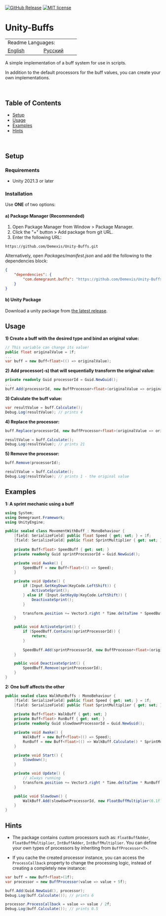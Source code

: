 
[![GitHub Release](https://img.shields.io/github/v/release/Demexis/Unity-Buffs.svg)](https://github.com/Demexis/Unity-Buffs/releases/latest)
[![MIT license](https://img.shields.io/badge/license-MIT-blue.svg)](LICENSE)
# Unity-Buffs

<table>
  <tr></tr>
  <tr>
    <td colspan="3">Readme Languages:</td>
  </tr>
  <tr></tr>
  <tr>
    <td nowrap width="100">
      <a href="https://github.com/Demexis/Unity-Buffs">
        <span>English</span>
      </a>  
    </td>
    <td nowrap width="100">
      <a href="https://github.com/Demexis/Unity-Buffs/blob/main/README-RU.md">
        <span>Русский</span>
      </a>  
    </td>
  </tr>
</table>

A simple implementation of a buff system for use in scripts.

In addition to the default processors for the buff values, you can create your own implementations.

<br>

## Table of Contents
- [Setup](#setup)
- [Usage](#usage)
- [Examples](#examples)
- [Hints](#hints)

<br>

## Setup

### Requirements

* Unity 2021.3 or later

### Installation

Use __ONE__ of two options:

#### a) Package Manager (Recommended)
1. Open Package Manager from Window > Package Manager.
2. Click the "+" button > Add package from git URL.
3. Enter the following URL:
```
https://github.com/Demexis/Unity-Buffs.git
```

Alternatively, open *Packages/manifest.json* and add the following to the dependencies block:

```json
{
    "dependencies": {
        "com.demegraunt.buffs": "https://github.com/Demexis/Unity-Buffs.git"
    }
}
```

#### b) Unity Package
Download a unity package from [the latest release](../../releases).

## Usage
__1) Create a buff with the desired type and bind an original value:__
```cs
// This variable can change its value!
public float originalValue = 1f;
...
var buff = new Buff<float>(() => originalValue);
```

__2) Add processor(-s) that will sequentially transform the original value:__
```cs
private readonly Guid processorId = Guid.NewGuid();
...
buff.Add(processorId, new BuffProcessor<float>(originalValue => originalValue * 4f));
```
  
__3) Calculate the buff value:__
```cs
var resultValue = buff.Calculate();
Debug.Log(resultValue); // prints 4
```
  
__4) Replace the processor:__
```cs
buff.Replace(processorId, new BuffProcessor<float>(originalValue => originalValue + 20f));

resultValue = buff.Calculate();
Debug.Log(resultValue); // prints 21
```

__5) Remove the processor:__
```cs
buff.Remove(processorId);

resultValue = buff.Calculate();
Debug.Log(resultValue); // prints 1 - the original value
```

## Examples
__1: A sprint mechanic using a buff__

```cs
using System;
using Demegraunt.Framework;
using UnityEngine;

public sealed class MovementWithBuff : MonoBehaviour {
    [field: SerializeField] public float Speed { get; set; } = 1f;
    [field: SerializeField] public float SprintMultiplier { get; set; } = 4f;
    
    private Buff<float> SpeedBuff { get; set; }
    private readonly Guid sprintProcessorId = Guid.NewGuid();

    private void Awake() {
        SpeedBuff = new Buff<float>(() => Speed);
    }

    private void Update() {
        if (Input.GetKeyDown(KeyCode.LeftShift)) {
            ActivateSprint();
        } else if (Input.GetKeyUp(KeyCode.LeftShift)) {
            DeactivateSprint();
        }

        transform.position += Vector3.right * Time.deltaTime * SpeedBuff.Calculate();
    }

    public void ActivateSprint() {
        if (SpeedBuff.Contains(sprintProcessorId)) {
            return;
        }
        
        SpeedBuff.Add(sprintProcessorId, new BuffProcessor<float>(originalValue => originalValue * SprintMultiplier));
    }

    public void DeactivateSprint() {
        SpeedBuff.Remove(sprintProcessorId);
    }
}
```

__2: One buff affects the other__
```cs
public sealed class WalkRunBuffs : MonoBehaviour {
    [field: SerializeField] public float Speed { get; set; } = 1f;
    [field: SerializeField] public float SprintMultiplier { get; set; } = 4f;
    
    private Buff<float> WalkBuff { get; set; }
    private Buff<float> RunBuff { get; set; }
    private readonly Guid slowdownProcessorId = Guid.NewGuid();

    private void Awake() {
        WalkBuff = new Buff<float>(() => Speed);
        RunBuff = new Buff<float>(() => WalkBuff.Calculate() * SprintMultiplier);
    }

    private void Start() {
        Slowdown();
    }

    private void Update() {
        // always running
        transform.position += Vector3.right * Time.deltaTime * RunBuff.Calculate();
    }

    public void Slowdown() {
        WalkBuff.Add(slowdownProcessorId, new FloatBuffMultiplier(0.1f));
    }
}
```

## Hints
* The package contains custom processors such as: `FloatBuffAdder`, `FloatBuffMultiplier`, `IntBuffAdder`, `IntBuffMultiplier`. You can define your own types of processors by inheriting from `BuffProcessor<T>`.

* If you cache the created processor instance, you can access the `ProcessCallback` property to change the processing logic, instead of creating a completely new instance:
```cs
var buff = new Buff<float>(1f);
var processor = new BuffProcessor(value => value + 5f);

buff.Add(Guid.NewGuid(), processor);
Debug.Log(buff.Calculate()); // prints 6

processor.ProcessCallback = value => value / 2f;
Debug.Log(buff.Calculate()); // prints 0.5
```

